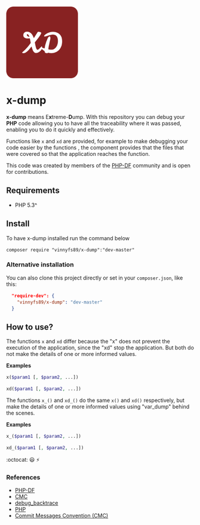 ![thumb-image](./src/x-dump-logo-192x192.png)

x-dump
=====

**x-dump** means E**x**treme-**D**ump. With this repository you can debug your **PHP** code allowing you to have all the traceability where it was passed, enabling you to do it quickly and effectively.

Functions like `x` and `xd` are provided, for example to make debugging your code easier
by the functions , the component provides that the files that were covered so that the application reaches the function.

This code was created by members of the [PHP-DF](https://phpdf.org.br) community and is open for contributions.

## Requirements

- PHP 5.3^

## Install

To have x-dump installed run the command below

```console
composer require "vinnyfs89/x-dump":"dev-master"
```

### Alternative installation

You can also clone this project directly or set in your `composer.json`, like this:

```json
  "require-dev": {
    "vinnyfs89/x-dump": "dev-master"
  }
```

## How to use?

The functions `x` and `xd` differ because the "x" does not prevent the execution of the application, since the "xd" stop the application. But both do not make the details of one or more informed values.

**Examples**
```php
x($param1 [, $param2, ...])
```
 
```php
xd($param1 [, $param2, ...])
```

The functions `x_()` and `xd_()` do the same `x()` and `xd()` respectively, but make the details of one or more informed values using "var_dump" behind the scenes.

**Examples**

```php
x_($param1 [, $param2, ...])
```
```php
xd_($param1 [, $param2, ...])
```

:octocat: :smiley: :zap:

### References
- [PHP-DF](https://phpdf.org.br)
- [CMC](https://github.com/devbrotherhood/cmc)
- [debug_backtrace](https://www.php.net/manual/pt_BR/function.debug-backtrace.php)
- [PHP](http://php.net)
- [Commit Messages Convention (CMC)](https://github.com/devbrotherhood/cmc)
